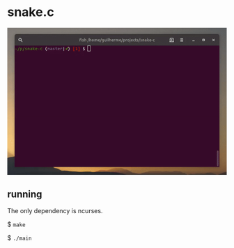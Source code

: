 # snake.c

![Demo GIF](demo.gif)

## running

The only dependency is ncurses.

$ `make`

$ `./main`
